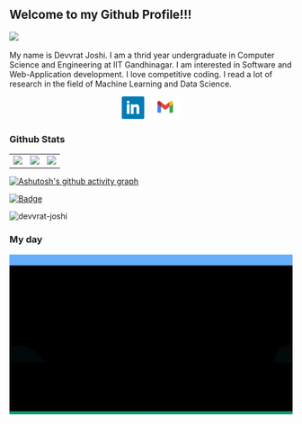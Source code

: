 
## Welcome to my Github Profile!!!
![](https://i.imgur.com/alVLV1w.png)

My name is Devvrat Joshi. I am a thrid year undergraduate in Computer Science and Engineering at IIT Gandhinagar. I am interested in Software and Web-Application development. I love competitive coding. I read a lot of research in the field of Machine Learning and Data Science.
<p align="center">
<a href="https://www.linkedin.com/in/devvrat-joshi-14082000/"><img height="40" src="icons/linkedin.png"></a>&nbsp;&nbsp;
<a href="mailto:dsjoshi1990@gmail.com"><img height="40" src="icons/gmail.png"></a>
</p>

### Github Stats
<table width="100%">
  <tr>
    <td>
      <img height="200em" src="https://github-readme-stats.vercel.app/api?username=devvrat-joshi&show_icons=true&hide_border=true" /> 
    </td>
    <td> 
      <img height="200em" src="https://github-readme-stats.vercel.app/api/top-langs/?username=devvrat-joshi&exclude_repo=Digital,Python-Based-Automated-Verilog-Code-Generator-For-Arithmetic-Unit&show_icons=true&hide_border=true&layout=compact&langs_count=8"/> 
    </td>
    <td>
      <img height="200em" src="https://github-readme-streak-stats.herokuapp.com/?user=devvrat-joshi&theme=tokyonight" />
    </td>
  </tr>
<table>

[![Ashutosh's github activity graph](https://activity-graph.herokuapp.com/graph?username=devvrat-joshi&theme=react-dark)](https://github.com/ashutosh00710/github-readme-activity-graph)

[![Badge](https://cp-logo.vercel.app/codechef/hellomello)](https://www.codechef.com/users/hellomello)
 
<p align="left"> <img src="https://komarev.com/ghpvc/?username=devvrat-joshi&label=Profile%20views&color=0e75b6&style=flat" alt="devvrat-joshi" /> 
  </p>
  
### My day
<p align="center">
<img src="https://github.com/devvrat-joshi/devvrat-joshi/blob/main/myday.gif">
</p>
